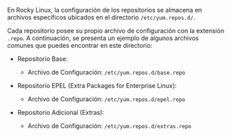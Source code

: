 En Rocky Linux, la configuración de los repositorios se almacena en archivos específicos ubicados en el directorio `/etc/yum.repos.d/`.

Cada repositorio posee su propio archivo de configuración con la extensión `.repo`. A continuación, se presenta un ejemplo de algunos archivos comunes que puedes encontrar en este directorio:

- Repositorio Base:
  - Archivo de Configuración: `/etc/yum.repos.d/base.repo`

- Repositorio EPEL (Extra Packages for Enterprise Linux):
  - Archivo de Configuración: `/etc/yum.repos.d/epel.repo`

- Repositorio Adicional (Extras):
  - Archivo de Configuración: `/etc/yum.repos.d/extras.repo`
